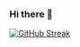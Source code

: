 ### Hi there 👋

[![GitHub Streak](https://github-readme-streak-stats.herokuapp.com?user=romankhadka&theme=dark)](https://git.io/streak-stats)
